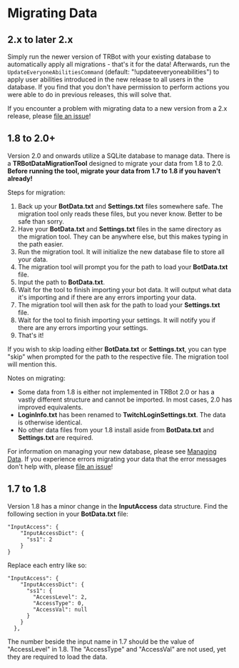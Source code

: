# Migrating Data
## 2.x to later 2.x
Simply run the newer version of TRBot with your existing database to automatically apply all migrations - that's it for the data! Afterwards, run the `UpdateEveryoneAbilitiesCommand` (default: \"!updateeveryoneabilities\") to apply user abilities introduced in the new release to all users in the database. If you find that you don't have permission to perform actions you were able to do in previous releases, this will solve that.

If you encounter a problem with migrating data to a new version from a 2.x release, please [file an issue](https://codeberg.org/kimimaru/TRBot/issues/new)!

## 1.8 to 2.0+
Version 2.0 and onwards utilize a SQLite database to manage data. There is a **TRBotDataMigrationTool** designed to migrate your data from 1.8 to 2.0. **Before running the tool, migrate your data from 1.7 to 1.8 if you haven't already!**

Steps for migration:
1. Back up your **BotData.txt** and **Settings.txt** files somewhere safe. The migration tool only reads these files, but you never know. Better to be safe than sorry.
2. Have your **BotData.txt** and **Settings.txt** files in the same directory as the migration tool. They can be anywhere else, but this makes typing in the path easier.
3. Run the migration tool. It will initialize the new database file to store all your data.
4. The migration tool will prompt you for the path to load your **BotData.txt** file.
5. Input the path to **BotData.txt**.
6. Wait for the tool to finish importing your bot data. It will output what data it's importing and if there are any errors importing your data.
7. The migration tool will then ask for the path to load your **Settings.txt** file.
8. Wait for the tool to finish importing your settings. It will notify you if there are any errors importing your settings.
9. That's it!

If you wish to skip loading either **BotData.txt** or **Settings.txt**, you can type "skip" when prompted for the path to the respective file. The migration tool will mention this.

Notes on migrating:

- Some data from 1.8 is either not implemented in TRBot 2.0 or has a vastly different structure and cannot be imported. In most cases, 2.0 has improved equivalents.
- **LoginInfo.txt** has been renamed to **TwitchLoginSettings.txt**. The data is otherwise identical.
- No other data files from your 1.8 install aside from **BotData.txt** and **Settings.txt** are required.

For information on managing your new database, please see [Managing Data](./Managing-Data.md). If you experience errors migrating your data that the error messages don't help with, please [file an issue](https://codeberg.org/kimimaru/TRBot/issues/new)!

## 1.7 to 1.8
Version 1.8 has a minor change in the **InputAccess** data structure. Find the following section in your **BotData.txt** file:

```
"InputAccess": {
    "InputAccessDict": {
      "ss1": 2
    }
}
```

Replace each entry like so:

```
"InputAccess": {
    "InputAccessDict": {
      "ss1": {
        "AccessLevel": 2,
        "AccessType": 0,
        "AccessVal": null
      }
    }
  },
```

The number beside the input name in 1.7 should be the value of "AccessLevel" in 1.8. The "AccessType" and "AccessVal" are not used, yet they are required to load the data.
